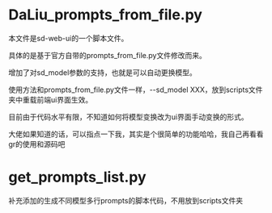 # DaLiu_prompts_from_file.py

本文件是sd-web-ui的一个脚本文件。

具体的是基于官方自带的prompts_from_file.py文件修改而来。

增加了对sd_model参数的支持，也就是可以自动更换模型。

使用方法和prompts_from_file.py文件一样，--sd_model XXX，放到scripts文件夹中重载前端ui界面生效。

目前由于代码水平有限，不知道如何将模型变换改为ui界面手动变换的形式。

大佬如果知道的话，可以指点一下我，其实是个很简单的功能哈哈，我自己再看看gr的使用和源码吧

# get_prompts_list.py
补充添加的生成不同模型多行prompts的脚本代码，不用放到scripts文件夹
